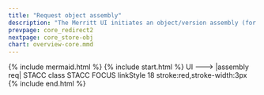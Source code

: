 ```yaml
---
title: "Request object assembly"
description: "The Merritt UI initiates an object/version assembly (for download)"
prevpage: core_redirect2
nextpage: core_store-obj
chart: overview-core.mmd
---
```

{% include mermaid.html %}
{% include start.html %}
  UI ---> |assembly req| STACC
  class STACC FOCUS
  linkStyle 18 stroke:red,stroke-width:3px
{% include end.html %}
